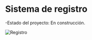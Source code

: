 <h1>Sistema de registro</h1>

-Estado del proyecto: En construcción.

![Registro](https://github.com/user-attachments/assets/451d7dce-8043-4e72-83c2-1d9e50af2f6d)
